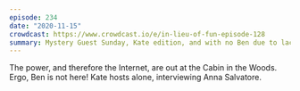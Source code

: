 ```yaml
---
episode: 234
date: "2020-11-15"
crowdcast: https://www.crowdcast.io/e/in-lieu-of-fun-episode-128
summary: Mystery Guest Sunday, Kate edition, and with no Ben due to lack of Internet
---
```

The power, and therefore the Internet, are out at the Cabin in the Woods.
Ergo, Ben is not here! Kate hosts alone, interviewing Anna Salvatore.

